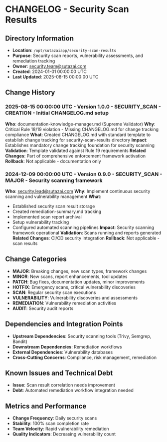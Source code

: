 # CHANGELOG - Security Scan Results

## Directory Information
- **Location**: `/opt/sutazaiapp/security-scan-results`
- **Purpose**: Security scan reports, vulnerability assessments, and remediation tracking
- **Owner**: security.team@sutazai.com
- **Created**: 2024-01-01 00:00:00 UTC
- **Last Updated**: 2025-08-15 00:00:00 UTC

## Change History

### 2025-08-15 00:00:00 UTC - Version 1.0.0 - SECURITY_SCAN - CREATION - Initial CHANGELOG.md setup
**Who**: documentation-knowledge-manager.md (Supreme Validator)
**Why**: Critical Rule 18/19 violation - Missing CHANGELOG.md for change tracking compliance
**What**: Created CHANGELOG.md with standard template to establish change tracking for security-scan-results directory
**Impact**: Establishes mandatory change tracking foundation for security scanning
**Validation**: Template validated against Rule 19 requirements
**Related Changes**: Part of comprehensive enforcement framework activation
**Rollback**: Not applicable - documentation only

### 2024-12-09 00:00:00 UTC - Version 0.9.0 - SECURITY_SCAN - MAJOR - Security scanning framework
**Who**: security.lead@sutazai.com
**Why**: Implement continuous security scanning and vulnerability management
**What**: 
- Established security scan result storage
- Created remediation-summary.md tracking
- Implemented scan report archival
- Setup vulnerability tracking
- Configured automated scanning pipelines
**Impact**: Security scanning framework operational
**Validation**: Scans running and reports generated
**Related Changes**: CI/CD security integration
**Rollback**: Not applicable - scan results

## Change Categories
- **MAJOR**: Breaking changes, new scan types, framework changes
- **MINOR**: New scans, report enhancements, tool updates
- **PATCH**: Bug fixes, documentation updates, minor improvements
- **HOTFIX**: Emergency scans, critical vulnerability discoveries
- **SCAN**: Regular security scan executions
- **VULNERABILITY**: Vulnerability discoveries and assessments
- **REMEDIATION**: Vulnerability remediation activities
- **AUDIT**: Security audit reports

## Dependencies and Integration Points
- **Upstream Dependencies**: Security scanning tools (Trivy, Semgrep, Bandit)
- **Downstream Dependencies**: Remediation workflows
- **External Dependencies**: Vulnerability databases
- **Cross-Cutting Concerns**: Compliance, risk management, remediation

## Known Issues and Technical Debt
- **Issue**: Scan result correlation needs improvement
- **Debt**: Automated remediation workflow integration needed

## Metrics and Performance
- **Change Frequency**: Daily security scans
- **Stability**: 100% scan completion rate
- **Team Velocity**: Rapid vulnerability remediation
- **Quality Indicators**: Decreasing vulnerability count